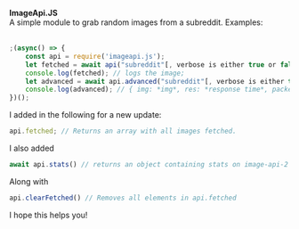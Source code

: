 **ImageApi.JS**<br>
A simple module to grab random images from a subreddit. Examples:<br><br>

```js
;(async() => {
    const api = require('imageapi.js');
    let fetched = await api("subreddit"[, verbose is either true or false])
    console.log(fetched); // logs the image;
    let advanced = await api.advanced("subreddit"[, verbose is either true or false]);
    console.log(advanced); // { img: *img*, res: *response time*, packet: *request number*,  };
})();
```

I added in the following for a new update:

```js
api.fetched; // Returns an array with all images fetched.
```
I also added
```js
await api.stats() // returns an object containing stats on image-api-2 .glitch.me (async)
```
Along with
```js
api.clearFetched() // Removes all elements in api.fetched
```
I hope this helps you!
